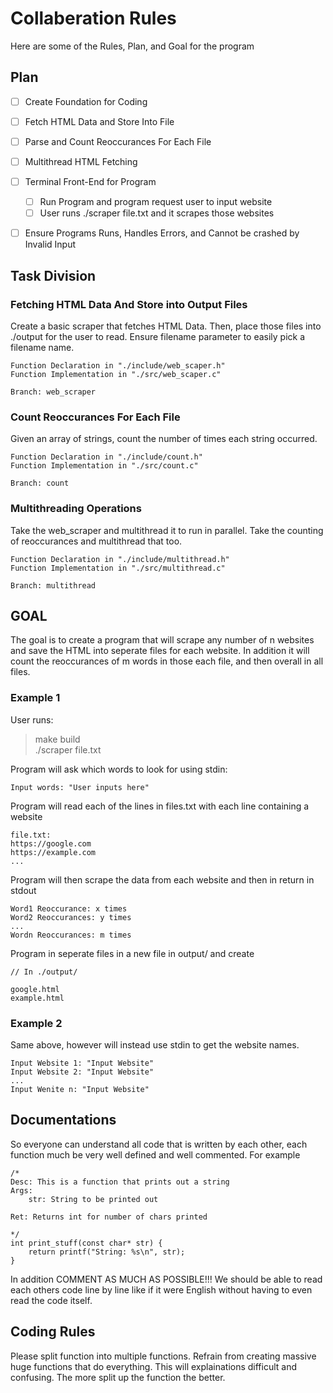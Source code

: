 # Collaberation Rules

Here are some of the Rules, Plan, and Goal for the program

## Plan
- [ ] Create Foundation for Coding
- [ ] Fetch HTML Data and Store Into File
- [ ] Parse and Count Reoccurances For Each File
- [ ] Multithread HTML Fetching
- [ ] Terminal Front-End for Program
    - [ ] Run Program and program request user to input website
    - [ ] User runs ./scraper file.txt and it scrapes those websites
- [ ] Ensure Programs Runs, Handles Errors, and Cannot be crashed by Invalid Input


## Task Division

### Fetching HTML Data And Store into Output Files

Create a basic scraper that fetches HTML Data. Then, place those files into 
./output for the user to read. Ensure filename parameter to easily pick a filename
name.

```
Function Declaration in "./include/web_scaper.h"
Function Implementation in "./src/web_scaper.c"

Branch: web_scraper
```

### Count Reoccurances For Each File

Given an array of strings, count the number of times each string occurred.

```
Function Declaration in "./include/count.h"
Function Implementation in "./src/count.c"

Branch: count
```

### Multithreading Operations

Take the web_scraper and multithread it to run in parallel.
Take the counting of reoccurances and multithread that too.

```
Function Declaration in "./include/multithread.h"
Function Implementation in "./src/multithread.c"

Branch: multithread
```

## GOAL

The goal is to create a program that will scrape any number of n websites
and save the HTML into seperate files for each website. In addition it will
count the reoccurances of m words in those each file, and then overall in all files.


### Example 1

User runs:
> make build<br>
> ./scraper file.txt

Program will ask which words to look for using stdin:

```
Input words: "User inputs here"
```

Program will read each of the lines in files.txt with each line containing a website

```
file.txt:
https://google.com
https://example.com
...
```

Program will then scrape the data from each website and then in return in stdout

```
Word1 Reoccurance: x times
Word2 Reoccurances: y times
...
Wordn Reoccurances: m times
```

Program in seperate files in a new file in output/ and create

```
// In ./output/

google.html
example.html
```

### Example 2

Same above, however will instead use stdin to get the website names.

```
Input Website 1: "Input Website"
Input Website 2: "Input Website"
...
Input Wenite n: "Input Website"
```

## Documentations

So everyone can understand all code that is written by each other, each function
much be very well defined and well commented. For example

```
/*
Desc: This is a function that prints out a string
Args:
    str: String to be printed out

Ret: Returns int for number of chars printed

*/
int print_stuff(const char* str) {
    return printf("String: %s\n", str);
}
```
In addition COMMENT AS MUCH AS POSSIBLE!!! We should be able to read each others
code line by line like if it were English without having to even read the code itself.


## Coding Rules

Please split function into multiple functions. Refrain from creating massive
huge functions that do everything. This will explainations difficult and confusing.
The more split up the function the better.
